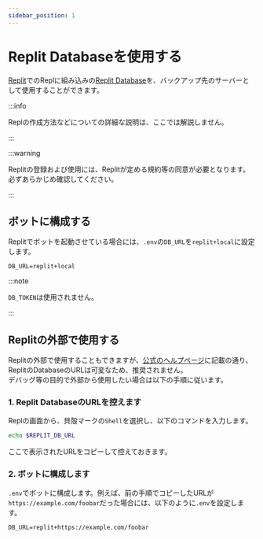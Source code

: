 ```yaml
---
sidebar_position: 1
---
```

# Replit Databaseを使用する
[Replit](https://replit.com)でのReplに組み込みの[Replit Database](https://docs.replit.com/hosting/databases/replit-database)を、バックアップ先のサーバーとして使用することができます。

:::info

Replの作成方法などについての詳細な説明は、ここでは解説しません。

:::

:::warning

Replitの登録および使用には、Replitが定める規約等の同意が必要となります。必ずあらかじめ確認してください。

:::

## ボットに構成する
Replitでボットを起動させている場合には、`.env`の`DB_URL`を`replit+local`に設定します。  

```env title=.env
DB_URL=replit+local
```

:::note

`DB_TOKEN`は使用されません。

:::

## Replitの外部で使用する
Replitの外部で使用することもできますが、[公式のヘルプページ](https://docs.replit.com/hosting/databases/replit-database)に記載の通り、
ReplitのDatabaseのURLは可変なため、推奨されません。  
デバッグ等の目的で外部から使用したい場合は以下の手順に従います。

### 1. Replit DatabaseのURLを控えます
Replの画面から、貝殻マークの`Shell`を選択し、以下のコマンドを入力します。
```sh
echo $REPLIT_DB_URL
```
ここで表示されたURLをコピーして控えておきます。

### 2. ボットに構成します
`.env`でボットに構成します。例えば、前の手順でコピーしたURLが`https://example.com/foobar`だった場合には、以下のように`.env`を設定します。

```env title=.env
DB_URL=replit+https://example.com/foobar
```
